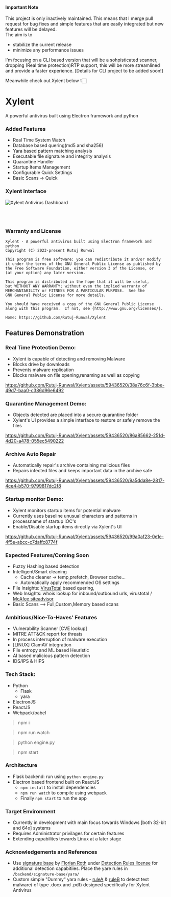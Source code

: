 #### Important Note

This project is only inactively maintained. This means that I merge pull request for bug fixes and simple features that are easily integrated but new features will be delayed.<br/>
The aim is to
- stabilize the current release
- minimize any performance issues

I'm focusing on a CLI based version that will be a sohpisticated scanner, dropping (Real time protection)RTP support, this will be more streamlined and provide a faster experience.
[Details for CLI project to be added soon!]

Meanwhile check out Xylent below 👇🏻


# Xylent
A powerful antivirus built using Electron framework and python



### Added Features
- Real Time System Watch
- Database based quering(md5 and sha256)
- Yara based pattern matching analysis
- Executable file signature and integrity analysis
- Quarantine Handler
- Startup Items Management
- Configurable Quick Settings
- Basic Scans -> Quick


### Xylent Interface

![Xylent Antivirus Dashboard](https://raw.githubusercontent.com/Rutuj-Runwal/Xylent/main/images/Xylent%20UI.jpg)

<br/>
<br/>

### Warranty and License 


    Xylent - A powerful antivirus built using Electron framework and python
    Copyright (C) 2023-present Rutuj Runwal

    This program is free software: you can redistribute it and/or modify
    it under the terms of the GNU General Public License as published by
    the Free Software Foundation, either version 3 of the License, or
    (at your option) any later version.

    This program is distributed in the hope that it will be useful,
    but WITHOUT ANY WARRANTY; without even the implied warranty of
    MERCHANTABILITY or FITNESS FOR A PARTICULAR PURPOSE.  See the
    GNU General Public License for more details.

    You should have received a copy of the GNU General Public License
    along with this program.  If not, see {http://www.gnu.org/licenses/}.

    Home: https://github.com/Rutuj-Runwal/Xylent

## Features Demonstration

### Real Time Protection Demo:

- Xylent is capable of detecting and removing Malware
- Blocks drive by downloads
- Prevents malware replication
- Blocks malware on file opening,renaming as well as copying


https://github.com/Rutuj-Runwal/Xylent/assets/59436520/38a76c6f-3bbe-49d7-baa0-c386d96e6492



### Quarantine Management Demo:

- Objects detected are placed into a secure quarantine folder
- Xylent's UI provides a simple interface to restore or safely remove the files


https://github.com/Rutuj-Runwal/Xylent/assets/59436520/86a85662-251d-4d20-a478-055ec5490222



### Archive Auto Repair

- Automatically repair's archive containing malicious files
- Repairs infected files and keeps important data in the archive safe


https://github.com/Rutuj-Runwal/Xylent/assets/59436520/9a5dda8e-2817-4ce4-b570-9799817dc2f8



### Startup monitor Demo:

- Xylent monitors startup items for potential malware
- Currently uses baseline unusual characters and patterns in processname of startup IOC's
- Enable/Disable startup items directly via Xylent's UI


https://github.com/Rutuj-Runwal/Xylent/assets/59436520/99a0af23-0e1e-4f5e-abcc-c7daffc8774f




### Expected Features/Coming Soon
- Fuzzy Hashing based detection
- Intelligent/Smart cleaning
    - Cache cleaner -> temp,prefetch, Browser cache...
    - Automatically apply recommended OS settings
- File Insights: [VirusTotal](https://github.com/Rutuj-Runwal/Context-Menu-Scanner) based quering, 
- Web Insights: whois lookup for inbound/outbound urls, virustotal / [McAfee siteadvisor](https://github.com/Rutuj-Runwal/MalwareProtection)
- Basic Scans --> Full,Custom,Memory based scans

### Ambitious/Nice-To-Haves' Features
- Vulnerability Scanner [CVE lookup]
- MITRE ATT&CK report for threats
- In process interruption of malware execution
- [LINUX] ClamAV integration
- File entropy and ML based Heuristic
- AI based malicious pattern detection
- IDS/IPS & HIPS

### Tech Stack:
- Python 
    - Flask 
    - yara
- ElectronJS
- ReactJS
- Webpack/babel

> npm i

> npm run watch

> python engine.py

> npm start

### Architecture
- Flask backend: run using `python engine.py`
- Electron based frontend built on ReactJS 
    - `npm install` to install dependencies 
    - `npm run watch` to compile using webpack 
    - Finally `npm start` to run the app
 
 ### Target Environment
 - Currently in development with main focus towards Windows [both 32-bit and 64x] systems
 - Requires Administrator privilages for certain features
 - Extending capabilites towards Linux at a later stage

### Acknowledgements and References
- Use [signature base](https://github.com/Neo23x0/signature-base) by [Florian Roth](https://github.com/Neo23x0) under [Detection Rules license](https://raw.githubusercontent.com/Neo23x0/signature-base/master/LICENSE) for additional detection capabitiies. Place the yare rules in `/backend/signature-base/yara/`
- Custom simple "Dummy" yara rules - [ruleA](https://github.com/Rutuj-Runwal/Xylent/blob/main/backend/signature-base/yara/xylent_test_pdf.yar) & [ruleB](https://github.com/Rutuj-Runwal/Xylent/blob/main/backend/signature-base/yara/xylent_test_word.yar) to detect test malware( of type .docx and .pdf) designed specifically for Xylent Antivirus


